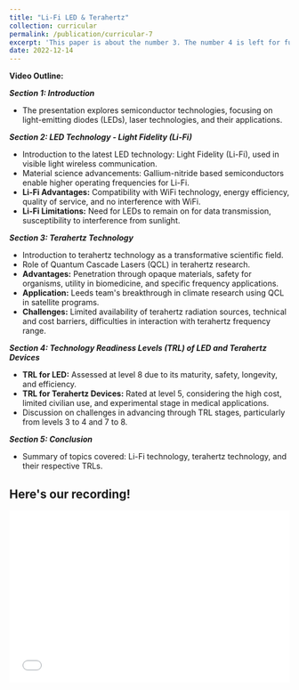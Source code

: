 ```yaml
---
title: "Li-Fi LED & Terahertz"
collection: curricular
permalink: /publication/curricular-7
excerpt: 'This paper is about the number 3. The number 4 is left for future work.'
date: 2022-12-14
---
```



**Video Outline:**  

***Section 1: Introduction***  
* The presentation explores semiconductor technologies, focusing on light-emitting diodes (LEDs), laser technologies, and their applications.

***Section 2: LED Technology - Light Fidelity (Li-Fi)***
* Introduction to the latest LED technology: Light Fidelity (Li-Fi), used in visible light wireless communication.  
* Material science advancements: Gallium-nitride based semiconductors enable higher operating frequencies for Li-Fi.  
* **Li-Fi Advantages:** Compatibility with WiFi technology, energy efficiency, quality of service, and no interference with WiFi.  
* **Li-Fi Limitations:** Need for LEDs to remain on for data transmission, susceptibility to interference from sunlight.  

***Section 3: Terahertz Technology***
* Introduction to terahertz technology as a transformative scientific field.  
* Role of Quantum Cascade Lasers (QCL) in terahertz research.  
* **Advantages:** Penetration through opaque materials, safety for organisms, utility in biomedicine, and specific frequency applications.  
* **Application:** Leeds team's breakthrough in climate research using QCL in satellite programs.  
* **Challenges:** Limited availability of terahertz radiation sources, technical and cost barriers, difficulties in interaction with terahertz frequency range. 

***Section 4: Technology Readiness Levels (TRL) of LED and Terahertz Devices***
* **TRL for LED:** Assessed at level 8 due to its maturity, safety, longevity, and efficiency.  
* **TRL for Terahertz Devices:** Rated at level 5, considering the high cost, limited civilian use, and experimental stage in medical applications.  
* Discussion on challenges in advancing through TRL stages, particularly from levels 3 to 4 and 7 to 8.  

***Section 5: Conclusion***
* Summary of topics covered: Li-Fi technology, terahertz technology, and their respective TRLs.  

Here's our recording!
---

<div style="position: relative; padding-bottom: 56.25%; padding-top: 25px; height: 0;">
  <iframe src="//player.bilibili.com/player.html?bvid=BV1AQ4y1F7iX&page=1" style="position: absolute; top: 0; left: 0; width: 100%; height: 100%;" frameborder="0" allowfullscreen></iframe>
</div>
